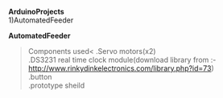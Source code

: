 **ArduinoProjects** \
1)AutomatedFeeder 

**AutomatedFeeder**
>Components used<
.Servo motors(x2)\
.DS3231 real time clock module(download library from :- http://www.rinkydinkelectronics.com/library.php?id=73) \
.button \
.prototype sheild 
